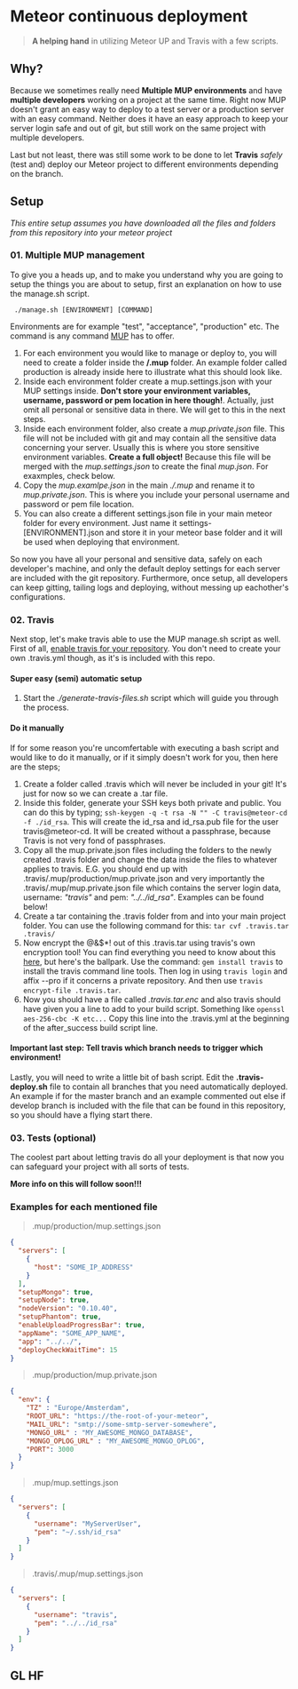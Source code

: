 # Meteor continuous deployment
> __A helping hand__ in utilizing Meteor UP and Travis with a few scripts.

## Why?
Because we sometimes really need __Multiple MUP environments__ and have __multiple developers__ working on a project at the same time. Right now MUP doesn't grant an easy way to deploy to a test server or a production server with an easy command. Neither does it have an easy approach to keep your server login safe and out of git, but still work on the same project with multiple developers.

Last but not least, there was still some work to be done to let __Travis__ _safely_ (test and) deploy our Meteor project to different environments depending on the branch.

## Setup

_This entire setup assumes you have downloaded all the files and folders from this repository into your meteor project_

### 01. Multiple MUP management

To give you a heads up, and to make you understand why you are going to setup the things you are about to setup, first an explanation on how to use the manage.sh script.

``` ./manage.sh [ENVIRONMENT] [COMMAND]```

Environments are for example "test", "acceptance", "production" etc. The command is any command [MUP](https://github.com/arunoda/meteor-up) has to offer.

1. For each environment you would like to manage or deploy to, you will need to create a folder inside the __/.mup__ folder. An example folder called production is already inside here to illustrate what this should look like.
2. Inside each environment folder create a mup.settings.json with your MUP settings inside. __Don't store your environment variables, username, password or pem location in here though!__. Actually, just omit all personal or sensitive data in there. We will get to this in the next steps.
3. Inside each environment folder, also create a _mup.private.json_ file. This file will not be included with git and may contain all the sensitive data concerning your server. Usually this is where you store sensitive environment variables. __Create a full object!__ Because this file will be merged with the _mup.settings.json_ to create the final _mup.json_. For exaxmples, check below.
4. Copy the _mup.examlpe.json_ in the main _./.mup_ and rename it to _mup.private.json_. This is where you include your personal username and password or pem file location.
5. You can also create a different settings.json file in your main meteor folder for every environment. Just name it settings-[ENVIRONMENT].json and store it in your meteor base folder and it will be used when deploying that environment.

So now you have all your personal and sensitive data, safely on each developer's machine, and only the default deploy settings for each server are included with the git repository. Furthermore, once setup, all developers can keep gitting, tailing logs and deploying, without messing up eachother's configurations.

### 02. Travis

Next stop, let's make travis able to use the MUP manage.sh script as well. 
First of all, [enable travis for your repository](https://docs.travis-ci.com/user/getting-started/). You don't need to create your own .travis.yml though, as it's is included with this repo.

#### Super easy (semi) automatic setup

1. Start the _./generate-travis-files.sh_ script which will guide you through the process.

#### Do it manually

If for some reason you're uncomfertable with executing a bash script and would like to do it manually, or if it simply doesn't work for you, then here are the steps;

1. Create a folder called .travis which will never be included in your git! It's just for now so we can create a .tar file. 
2. Inside this folder, generate your SSH keys both private and public. You can do this by typing; ``ssh-keygen -q -t rsa -N "" -C travis@meteor-cd -f ./id_rsa``. This will create the id_rsa and id_rsa.pub file for the user travis@meteor-cd. It will be created without a passphrase, because Travis is not very fond of passphrases.
3. Copy all the mup.private.json files including the folders to the newly created .travis folder and change the data inside the files to whatever applies to travis. E.G. you should end up with .travis/.mup/production/mup.private.json and very importantly the .travis/.mup/mup.private.json file which contains the server login data, username: _"travis"_ and pem: _"../../id_rsa"_. Examples can be found below!
4. Create a tar containing the .travis folder from and into your main project folder. You can use the following command for this: ``tar cvf .travis.tar .travis/``
5. Now encrypt the @&$*! out of this .travis.tar using travis's own encryption tool! You can find everything you need to know about this [here](https://docs.travis-ci.com/user/encrypting-files/), but here's the ballpark. Use the command: ``gem install travis`` to install the travis command line tools. Then log in using ``travis login`` and affix --pro if it concerns a private repository. And then use ``travis encrypt-file .travis.tar``.
6. Now you should have a file called _.travis.tar.enc_ and also travis should have given you a line to add to your build script. Something like ``openssl aes-256-cbc -K etc...`` Copy this line into the .travis.yml at the beginning of the after_success build script line.

#### Important last step: Tell travis which branch needs to trigger which environment!

Lastly, you will need to write a little bit of bash script. Edit the __.travis-deploy.sh__ file to contain all branches that you need automatically deployed. An example if for the master branch and an example commented out else if develop branch is included with the file that can be found in this repository, so you should have a flying start there.

### 03. Tests (optional)

The coolest part about letting travis do all your deployment is that now you can safeguard your project with all sorts of tests.

__More info on this will follow soon!!!__

### Examples for each mentioned file
> .mup/production/mup.settings.json

```json
{
  "servers": [
    {
      "host": "SOME_IP_ADDRESS"
    }
  ],
  "setupMongo": true,
  "setupNode": true,
  "nodeVersion": "0.10.40",
  "setupPhantom": true,
  "enableUploadProgressBar": true,
  "appName": "SOME_APP_NAME",
  "app": "../../",
  "deployCheckWaitTime": 15
}
```
> .mup/production/mup.private.json

```json
{
  "env": {
    "TZ" : "Europe/Amsterdam",
    "ROOT_URL": "https://the-root-of-your-meteor",
    "MAIL_URL": "smtp://some-smtp-server-somewhere",
    "MONGO_URL" : "MY_AWESOME_MONGO_DATABASE",
    "MONGO_OPLOG_URL" : "MY_AWESOME_MONGO_OPLOG",
    "PORT": 3000
  }
}
```

> .mup/mup.settings.json

```json
{
  "servers": [
    {
      "username": "MyServerUser",
      "pem": "~/.ssh/id_rsa"
    }
  ]
}
```

> .travis/.mup/mup.settings.json

```json
{
  "servers": [
    {
      "username": "travis",
      "pem": "../../id_rsa"
    }
  ]
}
```

## GL HF
